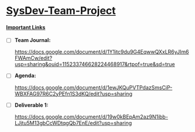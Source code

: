 # <u>SysDev-Team-Project</u>
#### <u>Important Links</u>

- [ ] **Team Journal:**

  https://docs.google.com/document/d/1Y1itc9du9G4EqwwQXxLR6yJIm6FWAmCw/edit?usp=sharing&ouid=115233746628224468917&rtpof=true&sd=true

- [ ] **Agenda:** 

  https://docs.google.com/document/d/1ewJKQuPVTPdazSmsCiP-WBXFAG97R6C2yPEfn1S3dKQ/edit?usp=sharing

- [ ] **Deliverable 1:**

  https://docs.google.com/document/d/19w0kBEpAm2az9N1ibb-LJjtu5M13gbCcWDtqgQb7EnE/edit?usp=sharing

